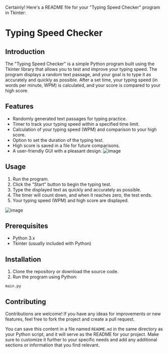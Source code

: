 Certainly! Here's a README file for your "Typing Speed Checker" program in Tkinter:

# Typing Speed Checker

## Introduction

The "Typing Speed Checker" is a simple Python program built using the Tkinter library that allows you to test and improve your typing speed. The program displays a random text passage, and your goal is to type it as accurately and quickly as possible. After a set time, your typing speed (in words per minute, WPM) is calculated, and your score is compared to your high score.

## Features

- Randomly generated text passages for typing practice.
- Timer to track your typing speed within a specified time limit.
- Calculation of your typing speed (WPM) and comparison to your high score.
- Option to set the duration of the typing test.
- High score is saved in a file for future comparisons.
- A user-friendly GUI with a pleasant design.
![image](https://github.com/dxdelvin/typingspeedtest/assets/61946291/b51a27a3-65d5-4398-924d-ed7037baad2f)

## Usage

1. Run the program.
2. Click the "Start" button to begin the typing test.
3. Type the displayed text as quickly and accurately as possible.
4. The timer will count down, and when it reaches zero, the test ends.
5. Your typing speed (WPM) and high score are displayed.

![image](https://github.com/dxdelvin/typingspeedtest/assets/61946291/4a487f33-f6dc-4229-9185-94135ef8724b)

## Prerequisites

- Python 3.x
- Tkinter (usually included with Python)

## Installation

1. Clone the repository or download the source code.
2. Run the program using Python:

```shell
main.py
```

## Contributing

Contributions are welcome! If you have any ideas for improvements or new features, feel free to fork the project and create a pull request.


You can save this content in a file named `README.md` in the same directory as your Python script, and it will serve as the README for your project. Make sure to customize it further to your specific needs and add any additional sections or information that you find relevant.

